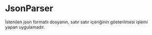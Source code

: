 # JsonParser
 İstenilen json formatlı dosyanın, satır satır içeriğinin gösterilmesi işlemi yapan uygulamadır.
